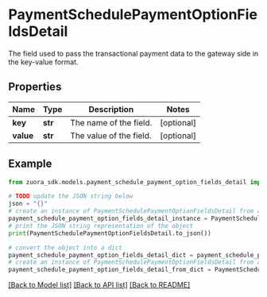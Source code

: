 # PaymentSchedulePaymentOptionFieldsDetail

The field used to pass the transactional payment data to the gateway side in the key-value format.

## Properties

Name | Type | Description | Notes
------------ | ------------- | ------------- | -------------
**key** | **str** | The name of the field.  | [optional] 
**value** | **str** | The value of the field.  | [optional] 

## Example

```python
from zuora_sdk.models.payment_schedule_payment_option_fields_detail import PaymentSchedulePaymentOptionFieldsDetail

# TODO update the JSON string below
json = "{}"
# create an instance of PaymentSchedulePaymentOptionFieldsDetail from a JSON string
payment_schedule_payment_option_fields_detail_instance = PaymentSchedulePaymentOptionFieldsDetail.from_json(json)
# print the JSON string representation of the object
print(PaymentSchedulePaymentOptionFieldsDetail.to_json())

# convert the object into a dict
payment_schedule_payment_option_fields_detail_dict = payment_schedule_payment_option_fields_detail_instance.to_dict()
# create an instance of PaymentSchedulePaymentOptionFieldsDetail from a dict
payment_schedule_payment_option_fields_detail_from_dict = PaymentSchedulePaymentOptionFieldsDetail.from_dict(payment_schedule_payment_option_fields_detail_dict)
```
[[Back to Model list]](../README.md#documentation-for-models) [[Back to API list]](../README.md#documentation-for-api-endpoints) [[Back to README]](../README.md)


